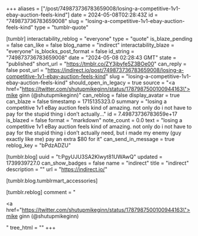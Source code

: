 +++
aliases = ["/post/749873736783659008/losing-a-competitive-1v1-ebay-auction-feels-kind"]
date = 2024-05-08T02:28:43Z
id = "749873736783659008"
slug = "losing-a-competitive-1v1-ebay-auction-feels-kind"
type = "tumblr-quote"

[tumblr]
interactability_reblog = "everyone"
type = "quote"
is_blaze_pending = false
can_like = false
blog_name = "indirect"
interactability_blaze = "everyone"
is_blocks_post_format = false
id_string = "749873736783659008"
date = "2024-05-08 02:28:43 GMT"
state = "published"
short_url = "https://tmblr.co/ZY3jbyfe5Z3BOe00"
can_reply = false
post_url = "https://indirect.io/post/749873736783659008/losing-a-competitive-1v1-ebay-auction-feels-kind"
slug = "losing-a-competitive-1v1-ebay-auction-feels-kind"
should_open_in_legacy = true
source = "<a href=\"https://twitter.com/shutupmikeginn/status/1787987500100944163\">mike ginn (@shutupmikeginn)</a>"
can_reblog = false
display_avatar = true
can_blaze = false
timestamp = 1715135323.0
summary = "losing a competitive 1v1 eBay auction feels kind of amazing. not only do i not have to pay for the stupid thing i don’t actually..."
id = 7.49873736783659e+17
is_blazed = false
format = "markdown"
note_count = 0.0
text = "losing a competitive 1v1 eBay auction feels kind of amazing. not only do i not have to pay for the stupid thing i don&rsquo;t actually need, but i made my enemy (guy exactly like me) pay an extra $80 for it"
can_send_in_message = true
reblog_key = "bPdzADZU"

[tumblr.blog]
uuid = "t:PgyUJU3SA2Klwyt81UWAwQ"
updated = 1739939727.0
can_show_badges = false
name = "indirect"
title = "indirect"
description = ""
url = "https://indirect.io/"

[tumblr.blog.tumblrmart_accessories]

[tumblr.reblog]
comment = "<p><a href=\"https://twitter.com/shutupmikeginn/status/1787987500100944163\">mike ginn (@shutupmikeginn)</a></p>"
tree_html = ""
+++
